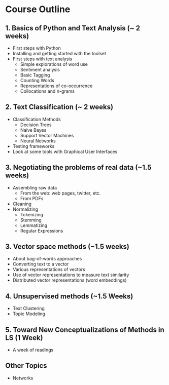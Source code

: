 # Course Outline
## 1. Basics of Python and Text Analysis (~ 2 weeks)
* First steps with Python
* Installing and getting started with the toolset
* First steps with text analysis
    * Simple explorations of word use
    * Sentiment analysis
    * Basic Tagging
    * Counting Words
    * Representations of co-occurrence
    * Collocations and n-grams

## 2. Text Classification (~ 2 weeks)
* Classification Methods
    * Decision Trees
    * Naive Bayes
    * Support Vector Machines
    * Neural Networks
* Testing frameworks
* Look at some tools with Graphical User Interfaces

## 3. Negotiating the problems of real data (~1.5 weeks)
* Assembling raw data
    * From the web: web pages, twitter, etc.
    * From PDFs
* Cleaning
* Normalizing
    * Tokenizing
    * Stemming
    * Lemmatizing
    * Regular Expressions

## 3. Vector space methods (~1.5 weeks)
* About bag-of-words approaches
* Converting text to a vector
* Various representations of vectors
* Use of vector representations to measure text similarity
* Distributed vector representations (word embeddings)

## 4. Unsupervised methods (~1.5 Weeks)
* Text Clustering
* Topic Modeling

## 5. Toward New Conceptualizations of Methods in LS (1 Week)
* A week of readings

## Other Topics
* Networks
